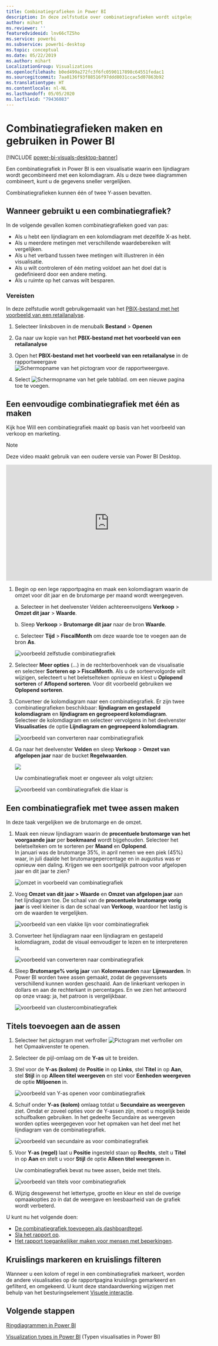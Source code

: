 ```yaml
---
title: Combinatiegrafieken in Power BI
description: In deze zelfstudie over combinatiegrafieken wordt uitgelegd wanneer u ze kunt gebruiken en hoe u in Power BI-service en Power BI Desktop kunt bouwen.
author: mihart
ms.reviewer: ''
featuredvideoid: lnv66cTZ5ho
ms.service: powerbi
ms.subservice: powerbi-desktop
ms.topic: conceptual
ms.date: 05/22/2019
ms.author: mihart
LocalizationGroup: Visualizations
ms.openlocfilehash: b0ed499a272fc3f6fc0590117898c64551fedac1
ms.sourcegitcommit: 7aa0136f93f88516f97ddd8031ccac5d07863b92
ms.translationtype: HT
ms.contentlocale: nl-NL
ms.lasthandoff: 05/05/2020
ms.locfileid: "79436083"
---
```

# <a name="create-and-use-combo-charts-in-power-bi"></a>Combinatiegrafieken maken en gebruiken in Power BI

[!INCLUDE [power-bi-visuals-desktop-banner](../includes/power-bi-visuals-desktop-banner.md)]

Een combinatiegrafiek in Power BI is een visualisatie waarin een lijndiagram wordt gecombineerd met een kolomdiagram. Als u deze twee diagrammen combineert, kunt u de gegevens sneller vergelijken.

Combinatiegrafieken kunnen één of twee Y-assen bevatten.

## <a name="when-to-use-a-combo-chart"></a>Wanneer gebruikt u een combinatiegrafiek?
In de volgende gevallen komen combinatiegrafieken goed van pas:

* Als u hebt een lijndiagram en een kolomdiagram met dezelfde X-as hebt.
* Als u meerdere metingen met verschillende waardebereiken wilt vergelijken.
* Als u het verband tussen twee metingen wilt illustreren in één visualisatie.
* Als u wilt controleren of één meting voldoet aan het doel dat is gedefinieerd door een andere meting.
* Als u ruimte op het canvas wilt besparen.

### <a name="prerequisites"></a>Vereisten
In deze zelfstudie wordt gebruikgemaakt van het [PBIX-bestand met het voorbeeld van een retailanalyse](https://download.microsoft.com/download/9/6/D/96DDC2FF-2568-491D-AAFA-AFDD6F763AE3/Retail%20Analysis%20Sample%20PBIX.pbix).

1. Selecteer linksboven in de menubalk **Bestand** > **Openen**
   
2. Ga naar uw kopie van het **PBIX-bestand met het voorbeeld van een retailanalyse**

1. Open het **PBIX-bestand met het voorbeeld van een retailanalyse** in de rapportweergave ![Schermopname van het pictogram voor de rapportweergave.](media/power-bi-visualization-kpi/power-bi-report-view.png)

1. Select ![Schermopname van het gele tabblad.](media/power-bi-visualization-kpi/power-bi-yellow-tab.png) om een nieuwe pagina toe te voegen.



## <a name="create-a-basic-single-axis-combo-chart"></a>Een eenvoudige combinatiegrafiek met één as maken
Kijk hoe Will een combinatiegrafiek maakt op basis van het voorbeeld van verkoop en marketing.
   > [!NOTE]
   > Deze video maakt gebruik van een oudere versie van Power BI Desktop.
   > 
   > 
<iframe width="560" height="315" src="https://www.youtube.com/embed/lnv66cTZ5ho?list=PL1N57mwBHtN0JFoKSR0n-tBkUJHeMP2cP" frameborder="0" allowfullscreen></iframe>  

<a name="create"></a>

1. Begin op een lege rapportpagina en maak een kolomdiagram waarin de omzet voor dit jaar en de brutomarge per maand wordt weergegeven.

    a.  Selecteer in het deelvenster Velden achtereenvolgens **Verkoop** \> **Omzet dit jaar** > **Waarde**.

    b.  Sleep **Verkoop** \> **Brutomarge dit jaar** naar de bron **Waarde**.

    c. Selecteer **Tijd** \> **FiscalMonth** om deze waarde toe te voegen aan de bron **As**.

    ![voorbeeld zelfstudie combinatiegrafiek](media/power-bi-visualization-combo-chart/combotutorial1new.png)
5. Selecteer **Meer opties** (...) in de rechterbovenhoek van de visualisatie en selecteer **Sorteren op > FiscalMonth**. Als u de sorteervolgorde wilt wijzigen, selecteert u het beletselteken opnieuw en kiest u **Oplopend sorteren** of **Aflopend sorteren**. Voor dit voorbeeld gebruiken we **Oplopend sorteren**.

6. Converteer de kolomdiagram naar een combinatiegrafiek. Er zijn twee combinatiegrafieken beschikbaar: **lijndiagram en gestapeld kolomdiagram** en **lijndiagram en gegroepeerd kolomdiagram**. Selecteer de kolomdiagram en selecteer vervolgens in het deelvenster **Visualisaties** de optie **Lijndiagram en gegroepeerd kolomdiagram**.

    ![voorbeeld van converteren naar combinatiegrafiek](media/power-bi-visualization-combo-chart/converttocombo-new2.png)
7. Ga naar het deelvenster **Velden** en sleep **Verkoop** \> **Omzet van afgelopen jaar** naar de bucket **Regelwaarden**.

   ![](media/power-bi-visualization-combo-chart/linevaluebucket.png)

   Uw combinatiegrafiek moet er ongeveer als volgt uitzien:

   ![voorbeeld van combinatiegrafiek die klaar is](media/power-bi-visualization-combo-chart/combochartdone-new.png)

## <a name="create-a-combo-chart-with-two-axes"></a>Een combinatiegrafiek met twee assen maken
In deze taak vergelijken we de brutomarge en de omzet.

1. Maak een nieuw lijndiagram waarin de **procentuele brutomarge van het voorgaande jaar** per **boekmaand** wordt bijgehouden. Selecteer het beletselteken om te sorteren per **Maand** en **Oplopend**.  
In januari was de brutomarge 35%, in april nemen we een piek (45%) waar, in juli daalde het brutomargepercentage en in augustus was er opnieuw een daling. Krijgen we een soortgelijk patroon voor afgelopen jaar en dit jaar te zien?

   ![omzet in voorbeeld van combinatiegrafiek](media/power-bi-visualization-combo-chart/combo1-new.png)
2. Voeg **Omzet van dit jaar > Waarde** en **Omzet van afgelopen jaar** aan het lijndiagram toe. De schaal van de **procentuele brutomarge vorig jaar** is veel kleiner is dan de schaal van **Verkoop**, waardoor het lastig is om de waarden te vergelijken.      

   ![voorbeeld van een vlakke lijn voor combinatiegrafiek](media/power-bi-visualization-combo-chart/flatline-new.png)
3. Converteer het lijndiagram naar een lijndiagram en gestapeld kolomdiagram, zodat de visual eenvoudiger te lezen en te interpreteren is.

   ![voorbeeld van converteren naar combinatiegrafiek](media/power-bi-visualization-combo-chart/converttocombo-new.png)

4. Sleep **Brutomarge% vorig jaar** van **Kolomwaarden** naar **Lijnwaarden**. In Power BI worden twee assen gemaakt, zodat de gegevenssets verschillend kunnen worden geschaald. Aan de linkerkant verkopen in dollars en aan de rechterkant in percentages. En we zien het antwoord op onze vraag: ja, het patroon is vergelijkbaar.

   ![voorbeeld van clustercombinatiegrafiek](media/power-bi-visualization-combo-chart/power-bi-clustered-combo.png)    

## <a name="add-titles-to-the-axes"></a>Titels toevoegen aan de assen
1. Selecteer het pictogram met verfroller ![Pictogram met verfroller](media/power-bi-visualization-combo-chart/power-bi-paintroller.png) om het Opmaakvenster te openen.
1. Selecteer de pijl-omlaag om de **Y-as** uit te breiden.
1. Stel voor de **Y-as (kolom)** de **Positie** in op **Links**, stel **Titel** in op **Aan**, stel **Stijl** in op **Alleen titel weergeven** en stel voor **Eenheden weergeven** de optie **Miljoenen** in.

   ![voorbeeld van Y-as openen voor combinatiegrafiek](media/power-bi-visualization-combo-chart/power-bi-open-y.png)
4. Schuif onder **Y-as (kolom)** omlaag totdat u **Secundaire as weergeven** ziet. Omdat er zoveel opties voor de Y-assen zijn, moet u mogelijk beide schuifbalken gebruiken. In het gedeelte Secundaire as weergeven worden opties weergegeven voor het opmaken van het deel met het lijndiagram van de combinatiegrafiek.

   ![voorbeeld van secundaire as voor combinatiegrafiek](media/power-bi-visualization-combo-chart/power-bi-secondary.png)
5. Voor **Y-as (regel)** laat u **Positie** ingesteld staan op **Rechts**, stelt u **Titel** in op **Aan** en stelt u voor **Stijl** de optie **Alleen titel weergeven** in.

   Uw combinatiegrafiek bevat nu twee assen, beide met titels.

   ![voorbeeld van titels voor combinatiegrafiek](media/power-bi-visualization-combo-chart/power-bi-2-titles.png)

6. Wijzig desgewenst het lettertype, grootte en kleur en stel de overige opmaakopties zo in dat de weergave en leesbaarheid van de grafiek wordt verbeterd.

U kunt nu het volgende doen:

* [De combinatiegrafiek toevoegen als dashboardtegel](../service-dashboard-tiles.md).
* [Sla het rapport op](../service-report-save.md).
* [Het rapport toegankelijker maken voor mensen met beperkingen](../desktop-accessibility.md).

## <a name="cross-highlighting-and-cross-filtering"></a>Kruislings markeren en kruislings filteren

Wanneer u een kolom of regel in een combinatiegrafiek markeert, worden de andere visualisaties op de rapportpagina kruislings gemarkeerd en gefilterd, en omgekeerd. U kunt deze standaardwerking wijzigen met behulp van het besturingselement [Visuele interactie](../service-reports-visual-interactions.md).

## <a name="next-steps"></a>Volgende stappen

[Ringdiagrammen in Power BI](power-bi-visualization-doughnut-charts.md)

[Visualization types in Power BI](power-bi-visualization-types-for-reports-and-q-and-a.md) (Typen visualisaties in Power BI)

